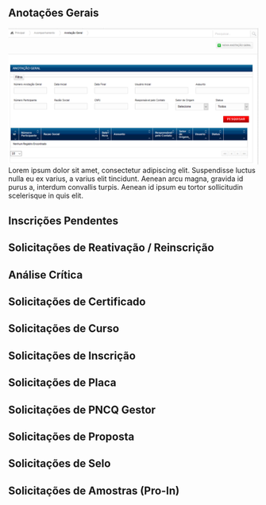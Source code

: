 ## Anotações Gerais

![Anotações Gerais](assets/images/anotacoes_gerais.png)
Lorem ipsum dolor sit amet, consectetur adipiscing elit. Suspendisse luctus nulla eu ex varius, a varius elit tincidunt. Aenean arcu magna, gravida id purus a, interdum convallis turpis. Aenean id ipsum eu tortor sollicitudin scelerisque in quis elit.

## Inscrições Pendentes
## Solicitações de Reativação / Reinscrição
## Análise Crítica
## Solicitações de Certificado
## Solicitações de Curso
## Solicitações de Inscrição
## Solicitações de Placa
## Solicitações de PNCQ Gestor
## Solicitações de Proposta
## Solicitações de Selo
## Solicitações de Amostras (Pro-In)